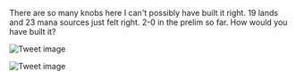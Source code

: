 There are so many knobs here I can't possibly have built it right. 19 lands and 23 mana sources just felt right. 2-0 in the prelim so far. How would you have built it?


![Tweet image](/asset/crosspoast/EzNBhdDUUAQEQb6.jpg)

![Tweet image](/asset/crosspoast/EzNBhdEVIAESbPg.jpg)

